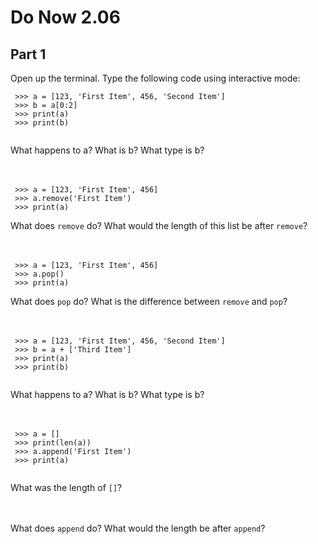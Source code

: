 # Do Now 2.06

## Part 1
Open up the terminal. Type the following code using interactive mode:
```
 >>> a = [123, 'First Item', 456, 'Second Item']
 >>> b = a[0:2]
 >>> print(a)
 >>> print(b)
 
```

What happens to a? What is b? What type is b? 
<br>
<br>
<br>
```
 >>> a = [123, 'First Item', 456]
 >>> a.remove('First Item')
 >>> print(a) 
```

What does `remove` do? What would the length of this list be after `remove`? 
<br>
<br>
<br>

```
 >>> a = [123, 'First Item', 456]
 >>> a.pop()
 >>> print(a) 
```

What does `pop` do? What is the difference between `remove` and `pop`? 
<br>
<br>
<br>
```
 >>> a = [123, 'First Item', 456, 'Second Item']
 >>> b = a + ['Third Item']
 >>> print(a)
 >>> print(b)
 
```

What happens to a? What is b? What type is b? 
<br>
<br>
<br>

```
 >>> a = []
 >>> print(len(a))
 >>> a.append('First Item')
 >>> print(a)
 
```
What was the length of `[]`?
<br>
<br>
<br>

What does `append` do? What would the length be after `append`? 
<br>
<br>
<br>
